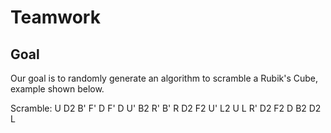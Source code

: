 # Teamwork

## Goal
Our goal is to randomly generate an algorithm to scramble a Rubik's Cube, example shown below.

Scramble:  U  D2  B'  F'  D  F'  D  U'  B2  R'  B'  R  D2  F2  U'  L2  U  L  R'  D2  F2  D  B2  D2  L